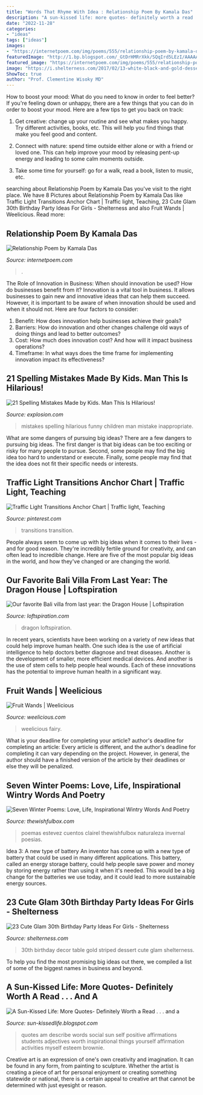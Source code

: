```yaml
---
title: "Words That Rhyme With Idea : Relationship Poem By Kamala Das"
description: "A sun-kissed life: more quotes- definitely worth a read . . . and a"
date: "2022-11-28"
categories:
- "ideas"
tags: ["ideas"]
images:
- "https://internetpoem.com/img/poems/555/relationship-poem-by-kamala-das.png"
featuredImage: "http://1.bp.blogspot.com/_GtDrHMRrXkk/SQqIrd5LEzI/AAAAAAAAAfE/vrrX_dy6X9g/s400/4180~I-Am-Posters.jpg"
featured_image: "https://internetpoem.com/img/poems/555/relationship-poem-by-kamala-das.png"
image: "https://i.shelterness.com/2017/02/13-white-black-and-gold-dessert-table-with-striped-decor.jpg"
ShowToc: true
author: "Prof. Clementine Wisoky MD"
---
```



How to boost your mood: What do you need to know in order to feel better?
If you're feeling down or unhappy, there are a few things that you can do in order to boost your mood. Here are a few tips to get you back on track: 
1. Get creative: change up your routine and see what makes you happy. Try different activities, books, etc. This will help you find things that make you feel good and content. 

2. Connect with nature: spend time outside either alone or with a friend or loved one. This can help improve your mood by releasing pent-up energy and leading to some calm moments outside. 

3. Take some time for yourself: go for a walk, read a book, listen to music, etc.

	

		
searching about Relationship Poem by Kamala Das you've visit to the right place. We have 8 Pictures about Relationship Poem by Kamala Das like Traffic Light Transitions Anchor Chart | Traffic light, Teaching, 23 Cute Glam 30th Birthday Party Ideas For Girls - Shelterness and also Fruit Wands | Weelicious. Read more:
		
    
## Relationship Poem By Kamala Das

<img loading=lazy src="https://internetpoem.com/img/poems/555/relationship-poem-by-kamala-das.png" onerror="this.onerror=null;this.src='https://tse4.mm.bing.net/th?id=OIP.hAf41oBSX9QKyLKS1nHW6AHaIk&amp;pid=15.1';" alt="Relationship Poem by Kamala Das">

_Source: internetpoem.com_

>. 

	

The Role of Innovation in Business: When should innovation be used? How do businesses benefit from it?
Innovation is a vital tool in business. It allows businesses to gain new and innovative ideas that can help them succeed. However, it is important to be aware of when innovation should be used and when it should not. Here are four factors to consider:
1. Benefit: How does innovation help businesses achieve their goals?
2. Barriers: How do innovation and other changes challenge old ways of doing things and lead to better outcomes?
3. Cost: How much does innovation cost? And how will it impact business operations? 
4. Timeframe: In what ways does the time frame for implementing innovation impact its effectiveness?

    
## 21 Spelling Mistakes Made By Kids. Man This Is Hilarious!

<img loading=lazy src="http://www.explosion.com/wp-content/uploads/2014/07/93.jpg" onerror="this.onerror=null;this.src='https://tse1.mm.bing.net/th?id=OIP._JgnRBUUq94uwmlZzUKrwQHaJ1&amp;pid=15.1';" alt="21 Spelling Mistakes Made by Kids. Man This Is Hilarious!">

_Source: explosion.com_

>mistakes spelling hilarious funny children man mistake inappropriate. 

	

What are some dangers of pursuing big ideas?
There are a few dangers to pursuing big ideas. The first danger is that big ideas can be too exciting or risky for many people to pursue. Second, some people may find the big idea too hard to understand or execute. Finally, some people may find that the idea does not fit their specific needs or interests.

    
## Traffic Light Transitions Anchor Chart | Traffic Light, Teaching

<img loading=lazy src="https://i.pinimg.com/736x/03/54/28/035428ce2214cdf771fb6053083e1a1c.jpg" onerror="this.onerror=null;this.src='https://tse4.mm.bing.net/th?id=OIP.1vjpG50SAwISzXIrIZoa-AHaJ3&amp;pid=15.1';" alt="Traffic Light Transitions Anchor Chart | Traffic light, Teaching">

_Source: pinterest.com_

>transitions transition. 

	

People always seem to come up with big ideas when it comes to their lives - and for good reason. They're incredibly fertile ground for creativity, and can often lead to incredible change. Here are five of the most popular big ideas in the world, and how they've changed or are changing the world.

    
## Our Favorite Bali Villa From Last Year: The Dragon House | Loftspiration

<img loading=lazy src="https://loftspiration.com/wp-content/uploads/2020/04/dragon_house_loftspiration_0006-768x506.jpg" onerror="this.onerror=null;this.src='https://tse4.mm.bing.net/th?id=OIP.oxHojvm8kfG-SgvP6N_EdQHaE4&amp;pid=15.1';" alt="Our favorite Bali villa from last year: the Dragon House | Loftspiration">

_Source: loftspiration.com_

>dragon loftspiration. 

	

In recent years, scientists have been working on a variety of new ideas that could help improve human health. One such idea is the use of artificial intelligence to help doctors better diagnose and treat diseases. Another is the development of smaller, more efficient medical devices. And another is the use of stem cells to help people heal wounds. Each of these innovations has the potential to improve human health in a significant way.

    
## Fruit Wands | Weelicious

<img loading=lazy src="https://weelicious.com/imager/weelicious_com/wp-content/uploads/2012/03/Fruit-Wands_4bc69d0481021c299b9329d2b470c61d.jpg" onerror="this.onerror=null;this.src='https://tse1.mm.bing.net/th?id=OIP.5CwfPEMPv1X_bMk9ahcYhwHaJ4&amp;pid=15.1';" alt="Fruit Wands | Weelicious">

_Source: weelicious.com_

>weelicious fairy. 

	

What is your deadline for completing your article?
author's deadline for completing an article:
Every article is different, and the author's deadline for completing it can vary depending on the project. However, in general, the author should have a finished version of the article by their deadlines or else they will be penalized.

    
## Seven Winter Poems: Love, Life, Inspirational Wintry Words And Poetry

<img loading=lazy src="https://www.thewishfulbox.com/wp-content/uploads/2018/02/winter-tales-winter-love-poem-poems-beautiful-sad-words-nature-poetry-by-poet-writer-clairel-estevez-775x1085.jpg" onerror="this.onerror=null;this.src='https://tse4.mm.bing.net/th?id=OIP.agxD7YwFJzTvGH5-WtxhagHaKX&amp;pid=15.1';" alt="Seven Winter Poems: Love, Life, Inspirational Wintry Words And Poetry">

_Source: thewishfulbox.com_

>poemas estevez cuentos clairel thewishfulbox naturaleza invernal poesias. 

	

Idea 3: A new type of battery
An inventor has come up with a new type of battery that could be used in many different applications. This battery, called an energy storage battery, could help people save power and money by storing energy rather than using it when it's needed. This would be a big change for the batteries we use today, and it could lead to more sustainable energy sources.

    
## 23 Cute Glam 30th Birthday Party Ideas For Girls - Shelterness

<img loading=lazy src="https://i.shelterness.com/2017/02/13-white-black-and-gold-dessert-table-with-striped-decor.jpg" onerror="this.onerror=null;this.src='https://tse1.mm.bing.net/th?id=OIP.Pa0rbUq7BAlPRMuOJJccigHaLH&amp;pid=15.1';" alt="23 Cute Glam 30th Birthday Party Ideas For Girls - Shelterness">

_Source: shelterness.com_

>30th birthday decor table gold striped dessert cute glam shelterness. 

	

To help you find the most promising big ideas out there, we compiled a list of some of the biggest names in business and beyond.

    
## A Sun-Kissed Life: More Quotes- Definitely Worth A Read . . . And A

<img loading=lazy src="http://1.bp.blogspot.com/_GtDrHMRrXkk/SQqIrd5LEzI/AAAAAAAAAfE/vrrX_dy6X9g/s400/4180~I-Am-Posters.jpg" onerror="this.onerror=null;this.src='https://tse2.mm.bing.net/th?id=OIP.OuBSa-oHKjNFbD8Bjiy9VgAAAA&amp;pid=15.1';" alt="A Sun-Kissed Life: More Quotes- Definitely Worth a Read . . . and a">

_Source: sun-kissedlife.blogspot.com_

>quotes am describe words social sun self positive affirmations students adjectives worth inspirational things yourself affirmation activities myself esteem brownie. 

	

Creative art is an expression of one's own creativity and imagination. It can be found in any form, from painting to sculpture. Whether the artist is creating a piece of art for personal enjoyment or creating something statewide or national, there is a certain appeal to creative art that cannot be determined with just eyesight or reason.

